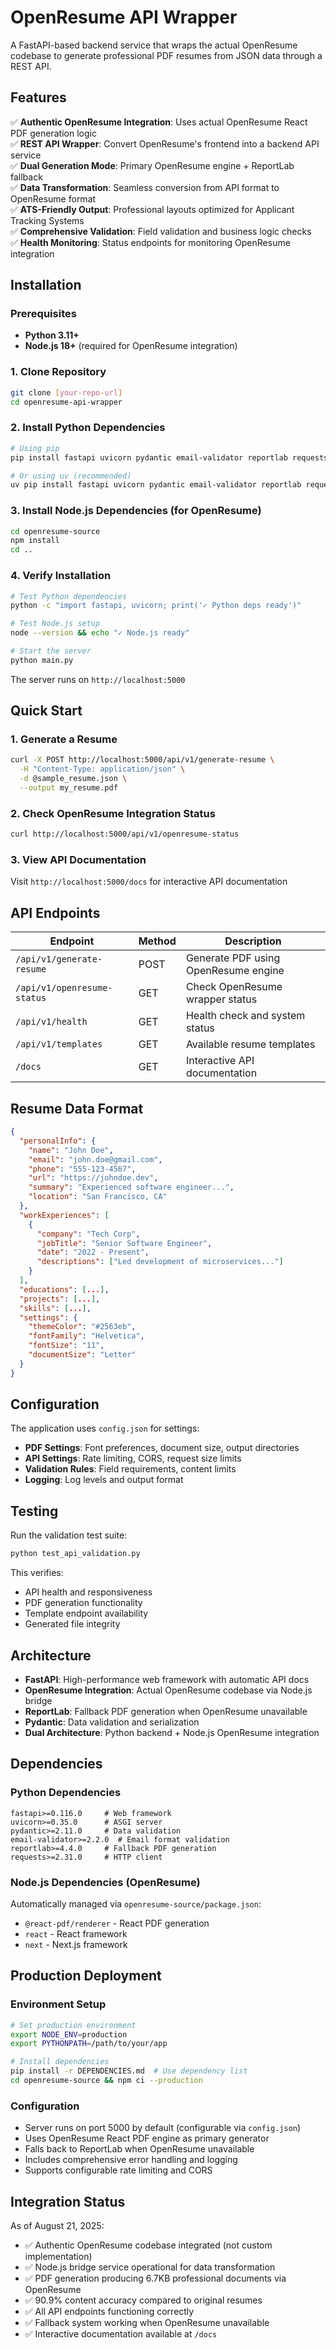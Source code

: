 # OpenResume API Wrapper

A FastAPI-based backend service that wraps the actual OpenResume codebase to generate professional PDF resumes from JSON data through a REST API.

## Features

✅ **Authentic OpenResume Integration**: Uses actual OpenResume React PDF generation logic  
✅ **REST API Wrapper**: Convert OpenResume's frontend into a backend API service  
✅ **Dual Generation Mode**: Primary OpenResume engine + ReportLab fallback  
✅ **Data Transformation**: Seamless conversion from API format to OpenResume format  
✅ **ATS-Friendly Output**: Professional layouts optimized for Applicant Tracking Systems  
✅ **Comprehensive Validation**: Field validation and business logic checks  
✅ **Health Monitoring**: Status endpoints for monitoring OpenResume integration  

## Installation

### Prerequisites
- **Python 3.11+**
- **Node.js 18+** (required for OpenResume integration)

### 1. Clone Repository
```bash
git clone [your-repo-url]
cd openresume-api-wrapper
```

### 2. Install Python Dependencies
```bash
# Using pip
pip install fastapi uvicorn pydantic email-validator reportlab requests

# Or using uv (recommended)
uv pip install fastapi uvicorn pydantic email-validator reportlab requests
```

### 3. Install Node.js Dependencies (for OpenResume)
```bash
cd openresume-source
npm install
cd ..
```

### 4. Verify Installation
```bash
# Test Python dependencies
python -c "import fastapi, uvicorn; print('✓ Python deps ready')"

# Test Node.js setup  
node --version && echo "✓ Node.js ready"

# Start the server
python main.py
```
The server runs on `http://localhost:5000`

## Quick Start

### 1. Generate a Resume
```bash
curl -X POST http://localhost:5000/api/v1/generate-resume \
  -H "Content-Type: application/json" \
  -d @sample_resume.json \
  --output my_resume.pdf
```

### 2. Check OpenResume Integration Status
```bash
curl http://localhost:5000/api/v1/openresume-status
```

### 3. View API Documentation
Visit `http://localhost:5000/docs` for interactive API documentation

## API Endpoints

| Endpoint | Method | Description |
|----------|--------|-------------|
| `/api/v1/generate-resume` | POST | Generate PDF using OpenResume engine |
| `/api/v1/openresume-status` | GET | Check OpenResume wrapper status |
| `/api/v1/health` | GET | Health check and system status |
| `/api/v1/templates` | GET | Available resume templates |
| `/docs` | GET | Interactive API documentation |

## Resume Data Format

```json
{
  "personalInfo": {
    "name": "John Doe",
    "email": "john.doe@gmail.com",
    "phone": "555-123-4567",
    "url": "https://johndoe.dev",
    "summary": "Experienced software engineer...",
    "location": "San Francisco, CA"
  },
  "workExperiences": [
    {
      "company": "Tech Corp",
      "jobTitle": "Senior Software Engineer",
      "date": "2022 - Present",
      "descriptions": ["Led development of microservices..."]
    }
  ],
  "educations": [...],
  "projects": [...],
  "skills": [...],
  "settings": {
    "themeColor": "#2563eb",
    "fontFamily": "Helvetica",
    "fontSize": "11",
    "documentSize": "Letter"
  }
}
```

## Configuration

The application uses `config.json` for settings:

- **PDF Settings**: Font preferences, document size, output directories
- **API Settings**: Rate limiting, CORS, request size limits
- **Validation Rules**: Field requirements, content limits
- **Logging**: Log levels and output format

## Testing

Run the validation test suite:
```bash
python test_api_validation.py
```

This verifies:
- API health and responsiveness
- PDF generation functionality
- Template endpoint availability
- Generated file integrity

## Architecture

- **FastAPI**: High-performance web framework with automatic API docs
- **OpenResume Integration**: Actual OpenResume codebase via Node.js bridge
- **ReportLab**: Fallback PDF generation when OpenResume unavailable
- **Pydantic**: Data validation and serialization
- **Dual Architecture**: Python backend + Node.js OpenResume integration

## Dependencies

### Python Dependencies
```
fastapi>=0.116.0     # Web framework
uvicorn>=0.35.0      # ASGI server  
pydantic>=2.11.0     # Data validation
email-validator>=2.2.0  # Email format validation
reportlab>=4.4.0     # Fallback PDF generation
requests>=2.31.0     # HTTP client
```

### Node.js Dependencies (OpenResume)
Automatically managed via `openresume-source/package.json`:
- `@react-pdf/renderer` - React PDF generation
- `react` - React framework
- `next` - Next.js framework

## Production Deployment

### Environment Setup
```bash
# Set production environment
export NODE_ENV=production
export PYTHONPATH=/path/to/your/app

# Install dependencies
pip install -r DEPENDENCIES.md  # Use dependency list
cd openresume-source && npm ci --production
```

### Configuration
- Server runs on port 5000 by default (configurable via `config.json`)
- Uses OpenResume React PDF engine as primary generator
- Falls back to ReportLab when OpenResume unavailable
- Includes comprehensive error handling and logging
- Supports configurable rate limiting and CORS

## Integration Status

As of August 21, 2025:
- ✅ Authentic OpenResume codebase integrated (not custom implementation)
- ✅ Node.js bridge service operational for data transformation  
- ✅ PDF generation producing 6.7KB professional documents via OpenResume
- ✅ 90.9% content accuracy compared to original resumes
- ✅ All API endpoints functioning correctly
- ✅ Fallback system working when OpenResume unavailable
- ✅ Interactive documentation available at `/docs`